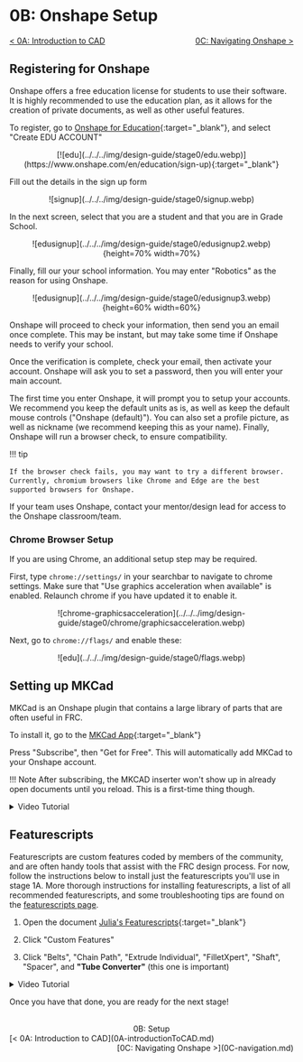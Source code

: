 <style>
.right{
    float:right;
}
.center{
    text-align:center;
}

.left{
    float:left;
}
</style>

# 0B: Onshape Setup

<span class="left">[< 0A: Introduction to CAD](0A-introductionToCAD.md)</span> <span class="right">[0C: Navigating Onshape >](0C-navigation.md)</span>
<br>

## Registering for Onshape

Onshape offers a free education license for students to use their software. It is highly recommended to use the education plan, as it allows for the creation of private documents, as well as other useful features.

To register, go to [Onshape for Education](https://onshape.com/education-plan){:target="_blank"}, and select "Create EDU ACCOUNT"

<center>[![edu](../../../img/design-guide/stage0/edu.webp)](https://www.onshape.com/en/education/sign-up){:target="_blank"}</center>

Fill out the details in the sign up form

<center>![signup](../../../img/design-guide/stage0/signup.webp)</center>

In the next screen, select that you are a student and that you are in Grade School.

<center>![edusignup](../../../img/design-guide/stage0/edusignup2.webp){height=70% width=70%}</center>

Finally, fill our your school information. You may enter "Robotics" as the reason for using Onshape.

<center>![edusignup](../../../img/design-guide/stage0/edusignup3.webp){height=60% width=60%}</center>

Onshape will proceed to check your information, then send you an email once complete. This may be instant, but may take some time if Onshape needs to verify your school.

Once the verification is complete, check your email, then activate your account. Onshape will ask you to set a password, then you will enter your main account.

The first time you enter Onshape, it will prompt you to setup your accounts. We recommend you keep the default units as is, as well as keep the default mouse controls ("Onshape (default)"). You can also set a profile picture, as well as nickname (we recommend keeping this as your name). Finally, Onshape will run a browser check, to ensure compatibility. 

!!! tip

    If the browser check fails, you may want to try a different browser. Currently, chromium browsers like Chrome and Edge are the best supported browsers for Onshape.

If your team uses Onshape, contact your mentor/design lead for access to the Onshape classroom/team.

### Chrome Browser Setup

If you are using Chrome, an additional setup step may be required.

First, type `chrome://settings/` in your searchbar to navigate to chrome settings. Make sure that "Use graphics acceleration when available" is enabled. Relaunch chrome if you have updated it to enable it.

<center>![chrome-graphicsacceleration](../../../img/design-guide/stage0/chrome/graphicsacceleration.webp)</center>

Next, go to `chrome://flags/` and enable these:

<center>![edu](../../../img/design-guide/stage0/flags.webp)</center>

## Setting up MKCad

MKCad is an Onshape plugin that contains a large library of parts that are often useful in FRC.

To install it, go to the [MKCad App](https://appstore.onshape.com/apps/Manufacturers%20Models/2ZT7X5D646R3LM3ZND7LGBTYRVM4SVH6CDDGM6I=/description){:target="_blank"}

Press "Subscribe", then "Get for Free". This will automatically add MKCad to your Onshape account.

!!! Note
    After subscribing, the MKCAD inserter won't show up in already open documents until you reload. This is a first-time thing though.

<details>
<summary>Video Tutorial</summary>
  <figure class="video_container">
    <video controls="true" allowfullscreen="true" poster="../../../../img/design-guide/stage0/subscribe.webp">
      <source src="../../../../img/design-guide/stage0/MKCADsetup.webm" type="video/webm">
    </video>
  </figure>
</details>

## Featurescripts
Featurescripts are custom features coded by members of the community, and are often handy tools that assist with the FRC design process. For now, follow the instructions below to install just the featurescripts you'll use in stage 1A. More thorough instructions for installing featurescripts, a list of all recommended featurescripts, and some troubleshooting tips are found on the [featurescripts page](../../../featurescripts.md).

1. Open the document [Julia's Featurescripts](https://cad.onshape.com/documents/95c00401c440b44ad8799ef5/w/1f1ebce01a3b8eb6fa102975/e/b92d638809ae48771ecc7ad8){:target="_blank"}

2. Click "Custom Features" 

3. Click "Belts", "Chain Path", "Extrude Individual", "FilletXpert", "Shaft", "Spacer", and **"Tube Converter"** (this one is important)

<details>
<summary>Video Tutorial</summary>
  <figure class="video_container">
    <video controls="true" allowfullscreen="true" poster="../../../../img/design-guide/stage0/addingJulia'sFeaturescripts.webp">
      <source src="../../../../img/design-guide/stage0/addingJulia'sFeaturescripts.webm" type="video/webm">
    </video>
  </figure>
</details>

Once you have that done, you are ready for the next stage!

<br>
<center>0B: Setup</center> 
<span class="left">[< 0A: Introduction to CAD](0A-introductionToCAD.md)</span> <span class="right">[0C: Navigating Onshape >](0C-navigation.md)</span>
<br>
<br>